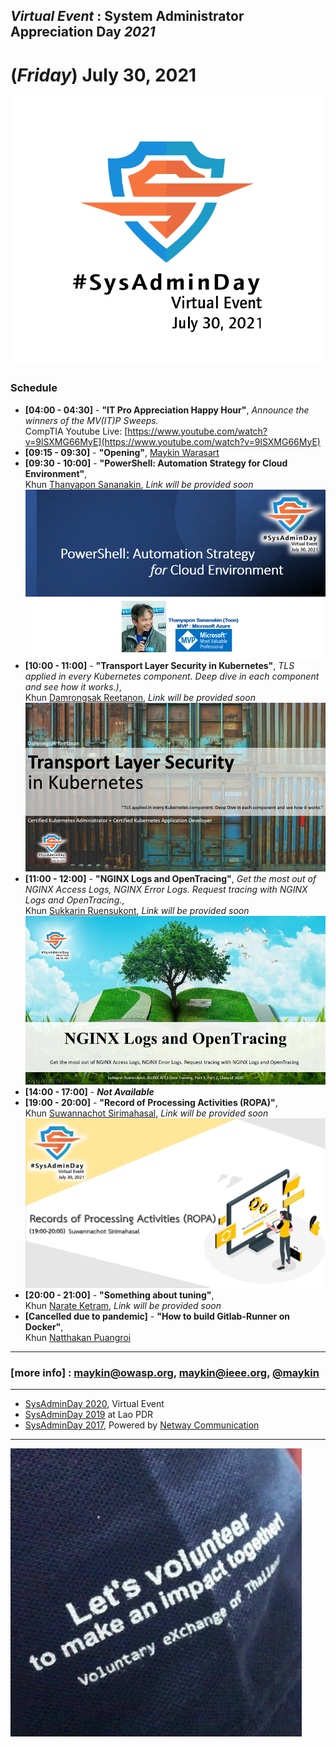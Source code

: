 ## ***Virtual Event*** : System Administrator Appreciation Day ***2021***
# **(*Friday*) July 30, 2021**

![](../Assets/SysAdminDay-2021.png "SysAdminDay2021(#VirtualEvent, #COVID19)")

### Schedule <!--https://bit.ly/SysAdminDay2021-->
+ **[04:00 - 04:30]** - **"IT Pro Appreciation Happy Hour"**, *Announce the winners of the MV(IT)P Sweeps.*<br>
CompTIA Youtube Live: [https://www.youtube.com/watch?v=9lSXMG66MyE](https://www.youtube.com/watch?v=9lSXMG66MyE)
+ **[09:15 - 09:30]** - **"Opening"**, [Maykin Warasart](https://www.facebook.com/maeklong)
+ **[09:30 - 10:00]** - **"PowerShell: Automation Strategy for Cloud Environment"**, <br>Khun [Thanyapon Sananakin](https://www.facebook.com/thanyapon), *Link will be provided soon*
[![](Topics/PowerShell-Automation-Strategy-for-Cloud-Env.png "PowerShell : Automation Strategy for Cloud Environment")](https://www.facebook.com/maeklong/posts/10223546732750321) <br>
+ **[10:00 - 11:00]** - **"Transport Layer Security in Kubernetes"**, *TLS applied in every Kubernetes component. Deep dive in each component and see how it works.)*, <br>Khun [Damrongsak Reetanon](https://www.facebook.com/damrongsak), *Link will be provided soon*
[![](Topics/TLS-in-K8S.png "Transport Layer Security in Kubernetes - TLS applied in every Kubernetes component. Deep dive in each component and see how it works.")](https://www.facebook.com/maeklong/posts/10223546930715270) <br>
+ **[11:00 - 12:00]** - **"NGINX Logs and OpenTracing"**, *Get the most out of NGINX Access Logs, NGINX Error Logs. Request tracing with NGINX Logs and OpenTracing.*, <br>Khun [Sukkarin Ruensukont](https://www.facebook.com/lifescompanion), *Link will be provided soon*[![](Topics/NGINX-Logs.jpg "NGINX Logs and OpenTracing - Get the most out of NGINX Access Logs, NGINX Error Logs. Request tracing with NGINX Logs and OpenTracing.")](https://www.facebook.com/maeklong/posts/10223557491939294) <br>
+ **[14:00 - 17:00]** - ***Not Available***
+ **[19:00 - 20:00]** - **"Record of Processing Activities (ROPA)"**, <br>
Khun [Suwannachot Sirimahasal](https://www.facebook.com/discovery.kwang), *Link will be provided soon*
[![](Topics/ROPA.jpg "Record of Processing Activities (ROPA)")](https://www.facebook.com/maeklong/posts/10223577246113136) <br>
+ **[20:00 - 21:00]** - **"Something about tuning"**, <br>Khun [Narate Ketram](https://www.facebook.com/koonnarate), *Link will be provided soon*
+ **[Cancelled due to pandemic]** - **"How to build Gitlab-Runner on Docker"**, <br>Khun [Natthakan Puangroi](https://www.facebook.com/mayplepete)

---

### [more info] : <maykin@owasp.org>, <maykin@ieee.org>, [@maykin](https://line.me/R/ti/p/%40maykin)

---

* [SysAdminDay 2020](/2020/VirtualEvent), Virtual Event
* [SysAdminDay 2019](/2019/Laos) at Lao PDR
* [SysAdminDay 2017](https://www.facebook.com/sysadminthailand/photos/?tab=album&album_id=303193886821648), Powered by [Netway Communication](https://netway.co.th/)

---

[![](Supporters/VolunteXTH.jpg "Thank you to our supporters")](https://VolunteX.github.io)
